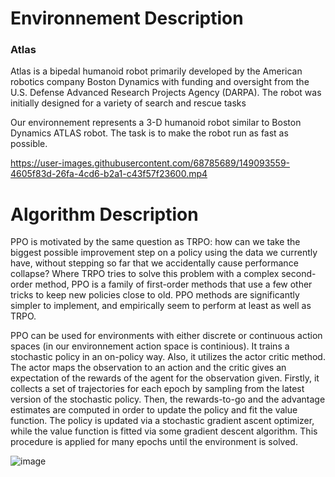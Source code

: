 # **Environnement Description**
### Atlas
Atlas is a bipedal humanoid robot primarily developed by the American robotics company Boston Dynamics with funding and oversight from the U.S. Defense Advanced Research Projects Agency (DARPA). The robot was initially designed for a variety of search and rescue tasks

Our environnement represents a 3-D humanoid robot similar to Boston Dynamics ATLAS robot. The task is to make the robot run as fast as possible.


https://user-images.githubusercontent.com/68785689/149093559-4605f83d-26fa-4cd6-b2a1-c43f57f23600.mp4

# **Algorithm Description**


PPO is motivated by the same question as TRPO: how can we take the biggest possible improvement step on a policy using the data we currently have, without stepping so far that we accidentally cause performance collapse? Where TRPO tries to solve this problem with a complex second-order method, PPO is a family of first-order methods that use a few other tricks to keep new policies close to old. PPO methods are significantly simpler to implement, and empirically seem to perform at least as well as TRPO.

PPO can be used for environments with either discrete or continuous action spaces (in our environnement action space is continious). It trains a stochastic policy in an on-policy way. Also, it utilizes the actor critic method. The actor maps the observation to an action and the critic gives an expectation of the rewards of the agent for the observation given. Firstly, it collects a set of trajectories for each epoch by sampling from the latest version of the stochastic policy. Then, the rewards-to-go and the advantage estimates are computed in order to update the policy and fit the value function. The policy is updated via a stochastic gradient ascent optimizer, while the value function is fitted via some gradient descent algorithm. This procedure is applied for many epochs until the environment is solved.

![image](https://user-images.githubusercontent.com/68785689/149186899-345afe14-c92f-413d-93b1-f1f5e6ec782d.png)




